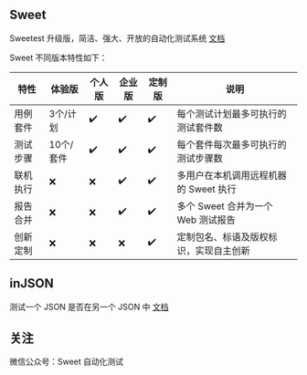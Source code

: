 ## Sweet

Sweetest 升级版，简洁、强大、开放的自动化测试系统 [文档](/sweet/)

Sweet 不同版本特性如下：

|   特性  | 体验版     | 个人版    | 企业版     | 定制版    | 说明                                    |
| ------- | --------- | --------- | --------- | --------- | ------------------------------------   |
| 用例套件 | 3个/计划  | ✔️        | ✔️       | ✔️        | 每个测试计划最多可执行的测试套件数        |
| 测试步骤 | 10个/套件 | ✔️        | ✔️       | ✔️        | 每个套件每次最多可执行的测试步骤数        |
| 联机执行 | ❌       | ❌        | ✔️       | ✔️        | 多用户在本机调用远程机器的 Sweet 执行     |
| 报告合并 | ❌       | ❌        | ✔️       | ✔️        | 多个 Sweet 合并为一个 Web 测试报告       |
| 创新定制 | ❌       | ❌        | ❌       | ✔️        | 定制包名、标语及版权标识，实现自主创新     |


## inJSON

测试一个 JSON 是否在另一个 JSON 中 [文档](/injson/)


## 关注

微信公众号：Sweet 自动化测试
